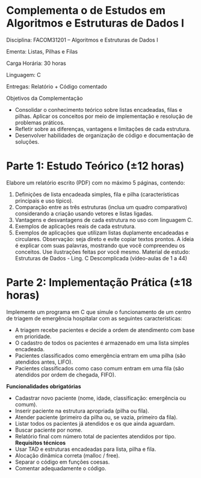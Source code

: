# Complementa o de Estudos em Algoritmos e Estruturas de Dados I

Disciplina: FACOM31201 – Algoritmos e Estruturas de Dados I

Ementa: Listas, Pilhas e Filas

Carga Horária: 30 horas

Linguagem: C

Entregas: Relatório + Código comentado

Objetivos da Complementação

- Consolidar o conhecimento teórico sobre listas encadeadas, filas e pilhas. Aplicar os conceitos por meio de implementação e resolução de problemas práticos.
- Refletir sobre as diferenças, vantagens e limitações de cada estrutura.
- Desenvolver habilidades de organização de código e documentação de soluções. 

# Parte 1: Estudo Teórico (±12 horas) 
Elabore um relatório escrito (PDF) com no máximo 5 páginas, contendo: 
1. Definições de lista encadeada simples, fila e pilha (características principais e 
uso típico). 
2. Comparação entre as três estruturas (inclua um quadro comparativo) 
considerando a criação usando vetores e listas ligadas. 
3. Vantagens e desvantagens de cada estrutura no uso com linguagem C. 
4. Exemplos de aplicações reais de cada estrutura. 
5. Exemplos de aplicações que utilizam listas duplamente encadeadas e circulares. 
Observação: seja direto e evite copiar textos prontos. A ideia é explicar com suas 
palavras, mostrando que você compreendeu os conceitos. Use ilustrações feitas por você 
mesmo. 
Material de estudo: Estruturas de Dados - Ling. C Descomplicada (vídeo-aulas de 1 a 44) 

# Parte 2: Implementação Prática (±18 horas) 
Implemente um programa em C que simule o funcionamento de um centro de triagem 
de emergência hospitalar com as seguintes características: 
 - A triagem recebe pacientes e decide a ordem de atendimento com base em prioridade.
 - O cadastro de todos os pacientes é armazenado em uma lista simples encadeada.
 - Pacientes classificados como emergência entram em uma pilha (são atendidos antes, LIFO).
 - Pacientes classificados como caso comum entram em uma fila (são atendidos por ordem de chegada, FIFO).
  
**Funcionalidades obrigatórias**
 - Cadastrar novo paciente (nome, idade, classificação: emergência ou comum).
 - Inserir paciente na estrutura apropriada (pilha ou fila).
 - Atender paciente (primeiro da pilha ou, se vazia, primeiro da fila).
 - Listar todos os pacientes já atendidos e os que ainda aguardam.
 - Buscar paciente por nome.
 - Relatório final com número total de pacientes atendidos por tipo. 
**Requisitos técnicos**
 - Usar TAD e estruturas encadeadas para lista, pilha e fila.
 - Alocação dinâmica correta (malloc / free).
 - Separar o código em funções coesas.
 - Comentar adequadamente o código.
